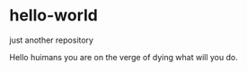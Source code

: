 # hello-world
just another repository


Hello huimans you are on the verge of dying what will you do.
